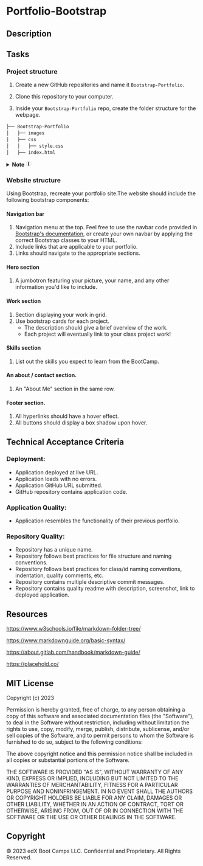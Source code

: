 # Portfolio-Bootstrap

<!-- TODO add TOC -->

## Description
<!-- TODO-add some description -->

## Tasks

### Project structure

1. Create a new GitHub repositories and name it `Bootstrap-Portfolio`. 

2. Clone this repository to your computer.

3. Inside your `Bootstrap-Portfolio` repo, create the folder structure for the webpage.

```bash
├── Bootstrap-Portfolio
│   ├── images
│   ├── css
│   │   ├── style.css
│   ├── index.html
```

<details>
  <summary markdown="span">
    <b>Note</b>
    <img src="./assets/readme/information-svgrepo-com.svg" width="15" height="15">
  </summary>

  Place all images in folder `images`.
</details>

### Website structure

Using Bootstrap, recreate your portfolio site.The website should include the following bootstrap components:

#### Navigation bar

1. Navigation menu at the top. Feel free to use the navbar code provided in [Bootstrap's documentation](https://getbootstrap.com/docs/5.3/getting-started/introduction/), or create your own navbar by applying the correct Bootstrap classes to your HTML.
2. Include links that are applicable to your portfolio.
3. Links should navigate to the appropriate sections. 

#### Hero section

1. A jumbotron featuring your picture, your name, and any other information you'd like to include.

#### Work section

1. Section displaying your work in grid. 
2. Use bootstrap cards for each project.
    - The description should give a brief overview of the work.
    - Each project will eventually link to your class project work!

#### Skills section

1. List out the skills you expect to learn from the BootCamp.

#### An about / contact section.

1. An "About Me" section in the same row.    

#### Footer section.

1. All hyperlinks should have a hover effect.
2. All buttons should display a box shadow upon hover.

## Technical Acceptance Criteria

### Deployment:

* Application deployed at live URL.
* Application loads with no errors.
* Application GitHub URL submitted.
* GitHub repository contains application code.

### Application Quality:

* Application resembles the functionality of their previous portfolio.

### Repository Quality:

* Repository has a unique name.
* Repository follows best practices for file structure and naming conventions.
* Repository follows best practices for class/id naming conventions, indentation, quality comments, etc.
* Repository contains multiple descriptive commit messages.
* Repository contains quality readme with description, screenshot, link to deployed application.

## Resources

https://www.w3schools.io/file/markdown-folder-tree/

https://www.markdownguide.org/basic-syntax/

https://about.gitlab.com/handbook/markdown-guide/

https://placehold.co/ 

## MIT License

Copyright (c) 2023

Permission is hereby granted, free of charge, to any person obtaining a copy
of this software and associated documentation files (the "Software"), to deal
in the Software without restriction, including without limitation the rights
to use, copy, modify, merge, publish, distribute, sublicense, and/or sell
copies of the Software, and to permit persons to whom the Software is
furnished to do so, subject to the following conditions:

The above copyright notice and this permission notice shall be included in all
copies or substantial portions of the Software.

THE SOFTWARE IS PROVIDED "AS IS", WITHOUT WARRANTY OF ANY KIND, EXPRESS OR
IMPLIED, INCLUDING BUT NOT LIMITED TO THE WARRANTIES OF MERCHANTABILITY,
FITNESS FOR A PARTICULAR PURPOSE AND NONINFRINGEMENT. IN NO EVENT SHALL THE
AUTHORS OR COPYRIGHT HOLDERS BE LIABLE FOR ANY CLAIM, DAMAGES OR OTHER
LIABILITY, WHETHER IN AN ACTION OF CONTRACT, TORT OR OTHERWISE, ARISING FROM,
OUT OF OR IN CONNECTION WITH THE SOFTWARE OR THE USE OR OTHER DEALINGS IN THE
SOFTWARE.

## Copyright

© 2023 edX Boot Camps LLC. Confidential and Proprietary. All Rights Reserved.